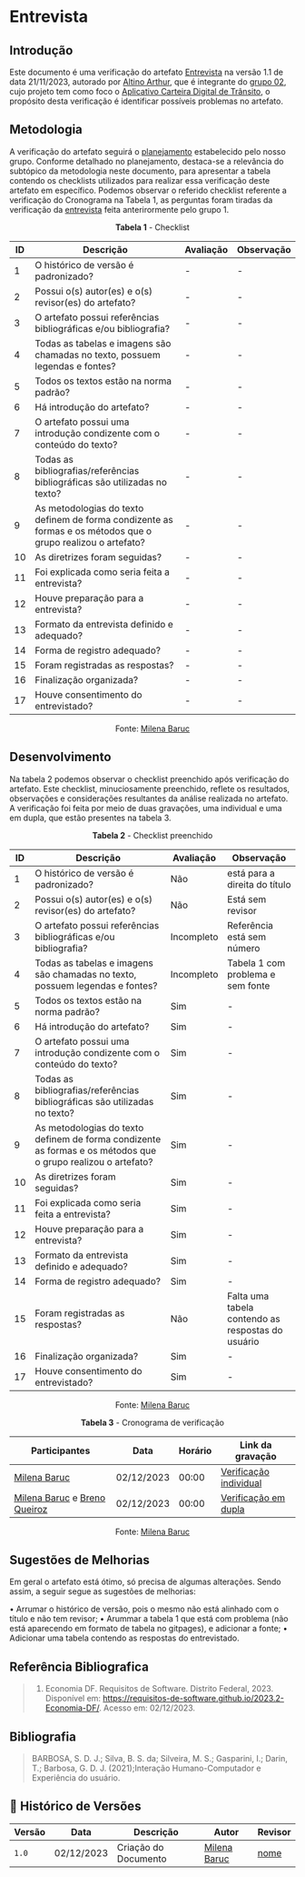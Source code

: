 # Entrevista

## Introdução

Este documento é uma verificação do artefato [Entrevista](../../../elicitação/entrevista.md) na versão 1.1 de data 21/11/2023, autorado por [Altino Arthur](https://github.com/arthurrochamoreira), que é integrante do [grupo 02](https://github.com/Requisitos-de-Software/2023.2-Carteira_Digital_de_Transito), cujo projeto tem como foco o [Aplicativo Carteira Digital de Trânsito](https://play.google.com/store/apps/details?id=br.gov.serpro.cnhe&hl=pt_BR&gl=US), o propósito desta verificação é identificar possíveis problemas no artefato.

## Metodologia

A verificação do artefato seguirá o [planejamento](../../grupo2/planejamentoDaVerificacao.md) estabelecido pelo nosso grupo. Conforme detalhado no planejamento, destaca-se a relevância do subtópico da metodologia neste documento, para apresentar a tabela contendo os checklists utilizados para realizar essa verificação deste artefato em específico. Podemos observar o referido checklist referente a verificação do Cronograma na Tabela 1, as perguntas foram tiradas da verificação da [entrevista](https://requisitos-de-software.github.io/2023.2-Economia-DF/verificacao/Grupo-02/Entrega-02/entrevista/) feita anterirormente pelo grupo 1.

<center>

**Tabela 1** - Checklist

| ID | Descrição                                                                           | Avaliação  | Observação |
|----|-------------------------------------------------------------------------------------|------------|------------|
| 1  | O histórico de versão é padronizado?                                                |      -     |     -      |
| 2  | Possui o(s) autor(es) e o(s) revisor(es) do artefato?                               |      -     |     -      |
| 3  | O artefato possui referências bibliográficas e/ou bibliografia?                     |      -     |     -      |
| 4  | Todas as tabelas e imagens são chamadas no texto, possuem legendas e fontes?        |      -     |     -      |
| 5  | Todos os textos estão na norma padrão?                                              |      -     |     -      |
| 6  | Há introdução do artefato?                                                          |      -     |     -      |
| 7  | O artefato possui uma introdução condizente com o conteúdo do texto?                |      -     |     -      |
| 8  | Todas as bibliografias/referências bibliográficas são utilizadas no texto?          |      -     |     -      |
| 9  | As metodologias do texto definem de forma condizente as formas e os métodos que o grupo realizou o artefato? |      -     |     -      |
|10  | As diretrizes foram seguidas?                                                       |      -     |     -      |
|11  | Foi explicada como seria feita a entrevista?                                        |      -     |     -      |
|12  | Houve preparação para a entrevista?                                                 |      -     |     -      |
|13  | Formato da entrevista definido e adequado?                                          |      -     |     -      |
|14  | Forma de registro adequado?                                                         |      -     |     -      |
|15  | Foram registradas as respostas?                                                     |      -     |     -      |
| 16 | Finalização organizada?                                                             |      -     |     -      |
| 17 | Houve consentimento do entrevistado?                                                |      -     |     -      |

Fonte: [Milena Baruc](https://github.com/MilenaBaruc)

</center>

## Desenvolvimento

Na tabela 2 podemos observar o checklist preenchido após verificação do artefato. Este checklist, minuciosamente preenchido, reflete os resultados, observações e considerações resultantes da análise realizada no artefato. A verificação foi feita por meio de duas gravações, uma individual e uma em dupla, que estão presentes na tabela 3.

<center>

**Tabela 2** - Checklist preenchido

| ID | Descrição                                                                           | Avaliação  | Observação |
|----|-------------------------------------------------------------------------------------|------------|------------|
| 1  | O histórico de versão é padronizado?                                                | Não  | está para a direita do título  |
| 2  | Possui o(s) autor(es) e o(s) revisor(es) do artefato?                               |    Não    |    Está sem revisor      |
| 3  | O artefato possui referências bibliográficas e/ou bibliografia?                     |     Incompleto     |     Referência está sem número      |
| 4  | Todas as tabelas e imagens são chamadas no texto, possuem legendas e fontes?        |     Incompleto    |    Tabela 1 com problema e sem fonte      |
| 5  | Todos os textos estão na norma padrão?                                              |     Sim    |     -      |
| 6  | Há introdução do artefato?                                                          |     Sim    |     -      |
| 7  | O artefato possui uma introdução condizente com o conteúdo do texto?                |      Sim   |     -      |
| 8  | Todas as bibliografias/referências bibliográficas são utilizadas no texto?          |     Sim     |     -      |
| 9  | As metodologias do texto definem de forma condizente as formas e os métodos que o grupo realizou o artefato? |    Sim    |     -      |
|10  | As diretrizes foram seguidas?                                                       |    Sim     |     -      |
|11  | Foi explicada como seria feita a entrevista?                                        |    Sim     |     -      |
|12  | Houve preparação para a entrevista?                                                 |    Sim     |     -      |
|13  | Formato da entrevista definido e adequado?                                          |    Sim     |     -      |
|14  | Forma de registro adequado?                                                         |    Sim     |     -      |
|15  | Foram registradas as respostas?                                                     |    Não     | Falta uma tabela contendo as respostas do usuário |
| 16 | Finalização organizada?                                                             |   Sim      |     -      |
| 17 | Houve consentimento do entrevistado?                                                |   Sim      |     -      |

Fonte: [Milena Baruc](https://github.com/MilenaBaruc)

**Tabela 3** - Cronograma de verificação

| Participantes | Data | Horário | Link da gravação |
| -------------------------------------------------------------------------------------------- | ---------- | ----- | ------------------- |
| [Milena Baruc](https://github.com/MilenaBaruc)                                               | 02/12/2023 | 00:00 | [Verificação individual]()       |
| [Milena Baruc](https://github.com/MilenaBaruc) e [Breno Queiroz](https://github.com/brenob6) | 02/12/2023 | 00:00 | [Verificação em dupla]()            |

Fonte: [Milena Baruc](https://github.com/MilenaBaruc) 

</center>

## Sugestões de Melhorias

Em geral o artefato está ótimo, só precisa de algumas alterações. Sendo assim, a seguir segue as sugestões de melhorias:

• Arrumar o histórico de versão, pois o mesmo não está alinhado com o título e não tem revisor;
• Arummar a tabela 1 que está com problema (não está aparecendo em formato de tabela no gitpages), e adicionar a fonte;
• Adicionar uma tabela contendo as respostas do entrevistado.

## Referência Bibliografica

> 1. Economia DF. Requisitos de Software. Distrito Federal, 2023. Disponível em: <https://requisitos-de-software.github.io/2023.2-Economia-DF/>. Acesso em: 02/12/2023.

## Bibliografia

> BARBOSA, S. D. J.; Silva, B. S. da; Silveira, M. S.; Gasparini, I.; Darin, T.; Barbosa, G. D. J. (2021);Interação Humano-Computador e Experiência do usuário.

## 📑 Histórico de Versões

| Versão | Data       | Descrição                                       | Autor                                          | Revisor                                      |
| ------ | ---------- | ----------------------------------------------- | -----------------------------------------------| ---------------------------------------------|
| `1.0`  | 02/12/2023 | Criação do Documento | [Milena Baruc](https://github.com/MilenaBaruc)  | [nome](https://github.com/)|
